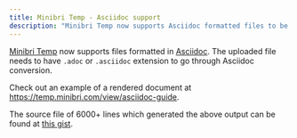 ```yaml
---
title: Minibri Temp - Asciidoc support
description: "Minibri Temp now supports Asciidoc formatted files to be rendered."
---
```


[Minibri Temp](https://temp.minibri.com) now supports files formatted in [Asciidoc](https://asciidoc.org/).
The uploaded file needs to have `.adoc` or `.asciidoc` extension to go through Asciidoc conversion.

Check out an example of a rendered document at <https://temp.minibri.com/view/asciidoc-guide>.

The source file of 6000+ lines which generated the above output can be found at [this gist](https://gist.github.com/lambrospetrou/36af630d6a3c0393f1bcd964f72e2ebd).
